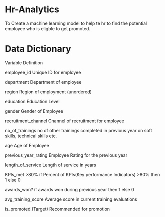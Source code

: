 # Hr-Analytics

To Create a machine learning model to help te hr to find the potential employee who is eligble to get promoted.

# Data Dictionary


Variable	             Definition

employee_id	           Unique ID for employee

department	           Department of employee

region	               Region of employment (unordered)

education	             Education Level

gender	               Gender of Employee

recruitment_channel	   Channel of recruitment for employee

no_of_trainings	       no of other trainings completed in previous year on soft skills, technical skills etc.

age	                   Age of Employee

previous_year_rating	 Employee Rating for the previous year

length_of_service	     Length of service in years

KPIs_met >80%	         if Percent of KPIs(Key performance Indicators) >80% then 1 else 0

awards_won?	           if awards won during previous year then 1 else 0

avg_training_score	   Average score in current training evaluations

is_promoted	(Target)   Recommended for promotion
